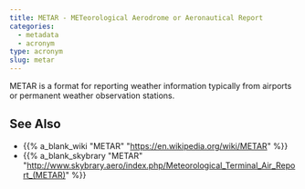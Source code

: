 ```yaml
---
title: METAR - METeorological Aerodrome or Aeronautical Report
categories:
  - metadata
  - acronym
type: acronym
slug: metar
---
```


METAR is a format for reporting weather information typically
from airports or permanent weather observation stations.

## See Also

* {{% a_blank_wiki "METAR" "https://en.wikipedia.org/wiki/METAR" %}}
* {{% a_blank_skybrary "METAR" "http://www.skybrary.aero/index.php/Meteorological_Terminal_Air_Report_(METAR)" %}}
